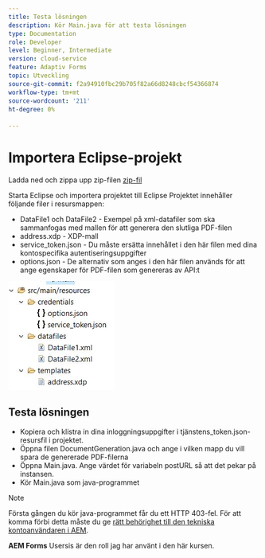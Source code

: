 ```yaml
---
title: Testa lösningen
description: Kör Main.java för att testa lösningen
type: Documentation
role: Developer
level: Beginner, Intermediate
version: cloud-service
feature: Adaptiv Forms
topic: Utveckling
source-git-commit: f2a94910fbc29b705f82a66d8248cbcf54366874
workflow-type: tm+mt
source-wordcount: '211'
ht-degree: 0%

---
```



# Importera Eclipse-projekt

Ladda ned och zippa upp zip-filen [zip-fil](./assets/aem-forms-doc-gen.zip)

Starta Eclipse och importera projektet till Eclipse
Projektet innehåller följande filer i resursmappen:

* DataFile1 och DataFile2 - Exempel på xml-datafiler som ska sammanfogas med mallen för att generera den slutliga PDF-filen
* address.xdp - XDP-mall
* service_token.json - Du måste ersätta innehållet i den här filen med dina kontospecifika autentiseringsuppgifter
* options.json - De alternativ som anges i den här filen används för att ange egenskaper för PDF-filen som genereras av API:t

![resources-file](./assets/resource-files.JPG)

## Testa lösningen

* Kopiera och klistra in dina inloggningsuppgifter i tjänstens_token.json-resursfil i projektet.
* Öppna filen DocumentGeneration.java och ange i vilken mapp du vill spara de genererade PDF-filerna
* Öppna Main.java. Ange värdet för variabeln postURL så att det pekar på instansen.
* Kör Main.java som java-programmet

>[!NOTE]
> Första gången du kör java-programmet får du ett HTTP 403-fel. För att komma förbi detta måste du ge [rätt behörighet till den tekniska kontoanvändaren i AEM](https://experienceleague.adobe.com/docs/experience-manager-learn/getting-started-with-aem-headless/authentication/service-credentials.html?lang=en#configure-access-in-aem).

**AEM Forms** Usersis är den roll jag har använt i den här kursen.

